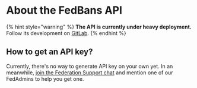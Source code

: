# About the FedBans API

{% hint style="warning" %}
**The API is currently under heavy deployment.** Follow its development on [GitLab](https://gitlab.com/RetardedCasesOnTG/FedBans-API).
{% endhint %}

## How to get an API key?

Currently, there's no way to generate API key on your own yet. In an meanwhile, [join the Federation Support chat](https://t.me/ThePinsTeam_FedSupport) and mention one of our FedAdmins to help you get one.

